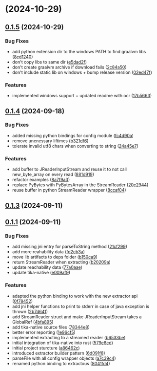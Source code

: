 # [](https://github.com/yobix-ai/extractous/compare/v0.1.5...v) (2024-10-29)



## [0.1.5](https://github.com/yobix-ai/extractous/compare/v0.1.4...v0.1.5) (2024-10-29)


### Bug Fixes

* add python extension dir to the windows PATH to find graalvm libs ([8cd1240](https://github.com/yobix-ai/extractous/commit/8cd1240cb0dfca7e67f4254d34947bb9c7fa5c25))
* don't copy libs to same dir ([e5dad2f](https://github.com/yobix-ai/extractous/commit/e5dad2f7434b8cae58b6aa61c0c66165473aa35f))
* don't create graalvm archive if download fails ([2c84a50](https://github.com/yobix-ai/extractous/commit/2c84a5005bbea993d57e187a1f7f7f73ca8c3f87))
* don't include static lib on windows + bump release version ([02ed47f](https://github.com/yobix-ai/extractous/commit/02ed47fd79572acc671309188adb8dcb2995592a))


### Features

* implemented windows support + updated readme with ocr ([17b5663](https://github.com/yobix-ai/extractous/commit/17b5663b4f852396646ec43c03f0fb888825d750))



## [0.1.4](https://github.com/yobix-ai/extractous/compare/v0.1.3...v0.1.4) (2024-09-18)


### Bug Fixes

* added missing python bindings for config module ([fc4d90a](https://github.com/yobix-ai/extractous/commit/fc4d90adf29b277b32d21aef368e1919eeed2544))
* remove unenessary liftimes ([b321df6](https://github.com/yobix-ai/extractous/commit/b321df6e743273ed02b229cf152b9554f610914e))
* tolerate invalid utf8 chars when converting to string ([24a45e7](https://github.com/yobix-ai/extractous/commit/24a45e79740ad69aca3bdddf182aa56b64640965))


### Features

* add buffer to JReaderInputStream and reuse it to not call new_byte_array on every read ([881d919](https://github.com/yobix-ai/extractous/commit/881d9190f7047163a497d2b2e578eca1f7b890ef))
* refactor examples ([8a7f9a3](https://github.com/yobix-ai/extractous/commit/8a7f9a3ba7b5db4e07a07efbe516dfbdcd52f79d))
* replace PyBytes with PyBytesArray in the StreamReader ([20c2944](https://github.com/yobix-ai/extractous/commit/20c294465b3ac158c75f6b389fc2d35fcbe137a3))
* reuse buffer in python StreamReader wrapper ([8ccaf04](https://github.com/yobix-ai/extractous/commit/8ccaf04d7fce81da9dec2694fc7b7942be55cf32))



## [0.1.3](https://github.com/yobix-ai/extractous/compare/v0.1.1...v0.1.3) (2024-09-11)



## [0.1.1](https://github.com/yobix-ai/extractous/compare/a86462cc49b77f9e17b8faade80edaf679edf225...v0.1.1) (2024-09-11)


### Bug Fixes

* add missing jni entry for parseToString method ([21cf299](https://github.com/yobix-ai/extractous/commit/21cf299cc4d3c952d7ebaa793b9a5c4e16069d64))
* add more reahability data ([fd2cb3a](https://github.com/yobix-ai/extractous/commit/fd2cb3ad0a1af19814350d61b533117273f65a8a))
* move lib artifacts to deps folder ([b150ca9](https://github.com/yobix-ai/extractous/commit/b150ca9f316352b488eff06904555c0d0620c6ce))
* return StreamReader when extracting ([b20209a](https://github.com/yobix-ai/extractous/commit/b20209a9e49c19565fabe6ead799519d5582e010))
* update reachability data ([77a0aae](https://github.com/yobix-ai/extractous/commit/77a0aaef42beb1fe61dd2b93aad9a1c24a1b74c8))
* update tika-native ([e009af9](https://github.com/yobix-ai/extractous/commit/e009af9a942e9e861ae985d6629356c89dd28534))


### Features

* adapted the python binding to work with the new extractor api ([0f78452](https://github.com/yobix-ai/extractous/commit/0f78452ef0c107c34ba4f13580480622b0659d86))
* add jni helper functions to print to stderr in case of java exception is thrown ([2b7d641](https://github.com/yobix-ai/extractous/commit/2b7d641e137818681bca63c0f3c156e4c76dbd09))
* add StreamReader struct and make JReaderInputStream takes a GlobalRef ([4bfa895](https://github.com/yobix-ai/extractous/commit/4bfa895b7f97c4a5467e0ae3fd6c252f272e3b03))
* add tika-native source files ([78344e8](https://github.com/yobix-ai/extractous/commit/78344e88d7e9b14478ea83196659f9ab0c381a12))
* better error reporting ([1e96cf5](https://github.com/yobix-ai/extractous/commit/1e96cf525ec56aa362904fbb71c914684027d5a1))
* implemented extracting to a streamed reader ([b6533be](https://github.com/yobix-ai/extractous/commit/b6533be5507f3513e17d4677b477e6e6a6cc6bc6))
* initial integration of tika-native into rust ([579e6cd](https://github.com/yobix-ai/extractous/commit/579e6cd73d53088feca5f41be80dab4026d485f8))
* initial project sturcture ([a86462c](https://github.com/yobix-ai/extractous/commit/a86462cc49b77f9e17b8faade80edaf679edf225))
* introduced extractor builder pattern ([6d091f8](https://github.com/yobix-ai/extractous/commit/6d091f84c70a2f4338921e6c801bc0b4a8942603))
* parseFile with all config wrapper objects ([a7c39c4](https://github.com/yobix-ai/extractous/commit/a7c39c43d37cb92e63b1714264898c733b0ea6f5))
* renamed python binding to extractous ([8041fd4](https://github.com/yobix-ai/extractous/commit/8041fd4319b87864b52f53081fcb3fc0b02563fb))



